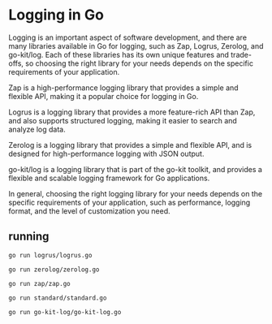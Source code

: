 # Logging in Go

Logging is an important aspect of software development, and there are many libraries available in Go for logging, such as Zap, Logrus, Zerolog, and go-kit/log. Each of these libraries has its own unique features and trade-offs, so choosing the right library for your needs depends on the specific requirements of your application.

Zap is a high-performance logging library that provides a simple and flexible API, making it a popular choice for logging in Go.

Logrus is a logging library that provides a more feature-rich API than Zap, and also supports structured logging, making it easier to search and analyze log data.

Zerolog is a logging library that provides a simple and flexible API, and is designed for high-performance logging with JSON output.

go-kit/log is a logging library that is part of the go-kit toolkit, and provides a flexible and scalable logging framework for Go applications.

In general, choosing the right logging library for your needs depends on the specific requirements of your application, such as performance, logging format, and the level of customization you need.

## running 

````
go run logrus/logrus.go 
````

````
go run zerolog/zerolog.go
````

````
go run zap/zap.go
````

````
go run standard/standard.go
````

````
go run go-kit-log/go-kit-log.go
````